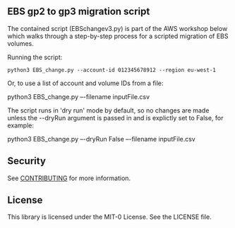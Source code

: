 ## EBS gp2 to gp3 migration script

The contained script (EBSchangev3.py) is part of the AWS workshop below which walks through a step-by-step process for a scripted migration of EBS volumes.

<Link to Workshop>

Running the script:

`python3 EBS_change.py --account-id 012345678912 --region eu-west-1`

Or, to use a list of account and volume IDs from a file:

python3 EBS_change.py –-filename inputFile.csv

The script runs in 'dry run' mode by default, so no changes are made unless the --dryRun argument is passed in and is explictly set to False, for example:

python3 EBS_change.py –-dryRun False –-filename inputFile.csv

## Security

See [CONTRIBUTING](CONTRIBUTING.md#security-issue-notifications) for more information.

## License

This library is licensed under the MIT-0 License. See the LICENSE file.


